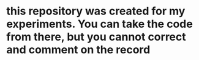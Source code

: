 # this repository was created for my experiments. You can take the code from there, but you cannot correct and comment on the record
